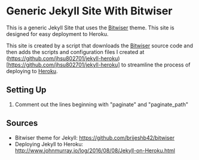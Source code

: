 # Generic Jekyll Site With Bitwiser

This is a generic Jekyll Site that uses the [Bitwiser](https://github.com/brijeshb42/bitwiser) theme.  This site is designed for easy deployment to Heroku.

This site is created by a script that downloads the [Bitwiser](https://github.com/brijeshb42/bitwiser) source code and then adds the scripts and configuration files I created at (https://github.com/jhsu802701/jekyll-heroku)[https://github.com/jhsu802701/jekyll-heroku] to streamline the process of deploying to [Heroku](https://www.heroku.com/).

## Setting Up
1. Comment out the lines beginning with "paginate" and "paginate_path"

## Sources
* Bitwiser theme for Jekyll: https://github.com/brijeshb42/bitwiser
* Deploying Jekyll to Heroku: http://www.johnmurray.io/log/2016/08/08/Jekyll-on-Heroku.html
